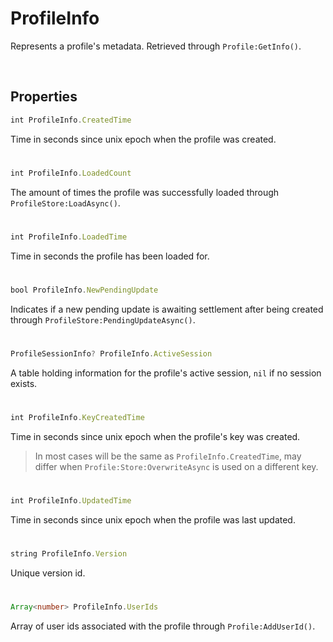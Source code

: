 # ProfileInfo

Represents a profile's metadata.
Retrieved through `Profile:GetInfo()`.

<br/>

## Properties

```ts
int ProfileInfo.CreatedTime
```
Time in seconds since unix epoch when the profile was created.
#

```ts
int ProfileInfo.LoadedCount
```
The amount of times the profile was successfully loaded through `ProfileStore:LoadAsync()`.
#

```ts
int ProfileInfo.LoadedTime
```
Time in seconds the profile has been loaded for.
#

```ts
bool ProfileInfo.NewPendingUpdate
```
Indicates if a new pending update is awaiting settlement after being created through `ProfileStore:PendingUpdateAsync()`.
#

```ts
ProfileSessionInfo? ProfileInfo.ActiveSession
```
A table holding information for the profile's active session, `nil` if no session exists.
#

```ts
int ProfileInfo.KeyCreatedTime
```
Time in seconds since unix epoch when the profile's key was created.
> In most cases will be the same as `ProfileInfo.CreatedTime`, may differ when `Profile:Store:OverwriteAsync` is used on a different key.
#

```ts
int ProfileInfo.UpdatedTime
```
Time in seconds since unix epoch when the profile was last updated.
#

```ts
string ProfileInfo.Version
```
Unique version id.
#

```ts
Array<number> ProfileInfo.UserIds
```
Array of user ids associated with the profile through `Profile:AddUserId()`.
#